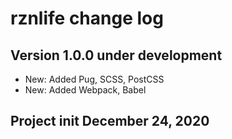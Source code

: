 # rznlife change log

## Version 1.0.0 under development

- New: Added Pug, SCSS, PostCSS
- New: Added Webpack, Babel

## Project init December 24, 2020
